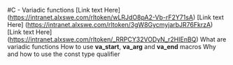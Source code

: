 #C - Variadic functions
[Link text Here] (https://intranet.alxswe.com/rltoken/wLRJdO8pA2-Vb-rF2Y71sA)
[Link text Here] (https://intranet.alxswe.com/rltoken/3gW8GycmyjarbJR76FkrzA)
[Link text Here] (https://intranet.alxswe.com/rltoken/_RRPCY32VODyN_r2HIEnBQ)
What are variadic functions
How to use **va_start**, **va_arg** and **va_end** macros
Why and how to use the const type qualifier
